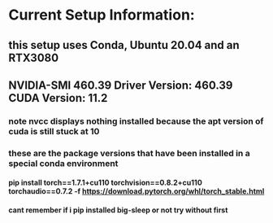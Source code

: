 # Current Setup Information:

## this setup uses Conda, Ubuntu 20.04 and an RTX3080

## NVIDIA-SMI 460.39       Driver Version: 460.39       CUDA Version: 11.2
### note nvcc displays nothing installed because the apt version of cuda is still stuck at 10
### these are the package versions that have been installed in a special conda environment
#### pip install torch==1.7.1+cu110 torchvision==0.8.2+cu110 torchaudio==0.7.2 -f https://download.pytorch.org/whl/torch_stable.html
#### cant remember if i pip installed big-sleep or not try without first